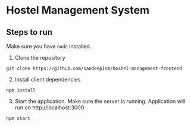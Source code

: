 # Hostel Management System 

## Steps to run
Make sure you have `node` installed.
1. Clone the repository
```
git clone https://github.com/sandeepism/hostel-management-frontend
```
2. Install client dependencies
```
npm install
```
3. Start the application. Make sure the server is running. Application will run on http://localhost:3000
```
npm start
```


